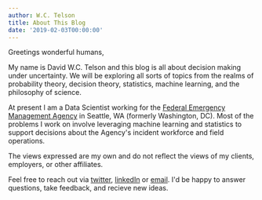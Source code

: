 ```yaml
---
author: W.C. Telson
title: About This Blog
date: '2019-02-03T00:00:00'
---
```


Greetings wonderful humans,

My name is David W.C. Telson and this blog is all about decision making under uncertainty. We will be exploring all sorts of topics from the realms of probability theory, decision theory, statistics, machine learning, and the philosophy of science. 

At present I am a Data Scientist working for the [Federal Emergency Management Agency](fema.gov) in Seattle, WA (formerly Washington, DC). Most of the problems I work on involve leveraging machine learning and statistics to support decisions about the Agency's incident workforce and field operations. 

The views expressed are my own and do not reflect the views of my clients, employers, or other affiliates.

Feel free to reach out via [twitter](https://twitter.com/wctelson), [linkedIn](https://www.linkedin.com/in/wctelson/) or [email](mailto:wctelson@gmail.com). I'd be happy to answer questions, take feedback, and recieve new ideas.


